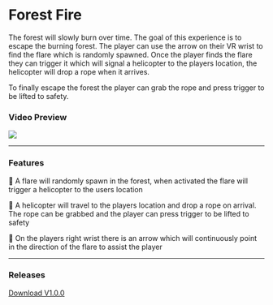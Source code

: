 # Forest Fire

The forest will slowly burn over time. The goal of this experience is to escape the burning forest. The player can use the arrow on their VR wrist to find the flare which is randomly spawned. Once the player finds the flare they can trigger it which will signal a helicopter to the players location, the helicopter will drop a rope when it arrives. 

To finally escape the forest the player can grab the rope and press trigger to be lifted to safety.

### Video Preview

[![](https://raw.githubusercontent.com/joecharm/ForestFireJoe/master/ImageThumbnail.png)](https://www.youtube.com/watch?v=h9qG_waXkE8 "Showcase")

<hr>

### Features

:gun: A flare will randomly spawn in the forest, when activated the flare will trigger a helicopter to the users location

:helicopter: A helicopter will travel to the players location and drop a rope on arrival. The rope can be grabbed and the player can press trigger to be lifted to safety

:compass: On the players right wrist there is an arrow which will continuously point in the direction of the flare to assist the player

<hr> 

### Releases

[Download V1.0.0](https://github.com/joecharm/ForestFireJoe/releases/download/v1/ForestFire3D-V1.zip) 
